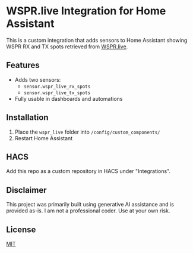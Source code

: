 # WSPR.live Integration for Home Assistant

This is a custom integration that adds sensors to Home Assistant showing WSPR RX and TX spots retrieved from [WSPR.live](https://wspr.live).

## Features

- Adds two sensors:
  - `sensor.wspr_live_rx_spots`
  - `sensor.wspr_live_tx_spots`
- Fully usable in dashboards and automations

## Installation

1. Place the `wspr_live` folder into `/config/custom_components/`
2. Restart Home Assistant

## HACS

Add this repo as a custom repository in HACS under "Integrations".

## Disclaimer

This project was primarily built using generative AI assistance and is provided as-is.
I am not a professional coder. Use at your own risk.

## License

[MIT](LICENSE)
